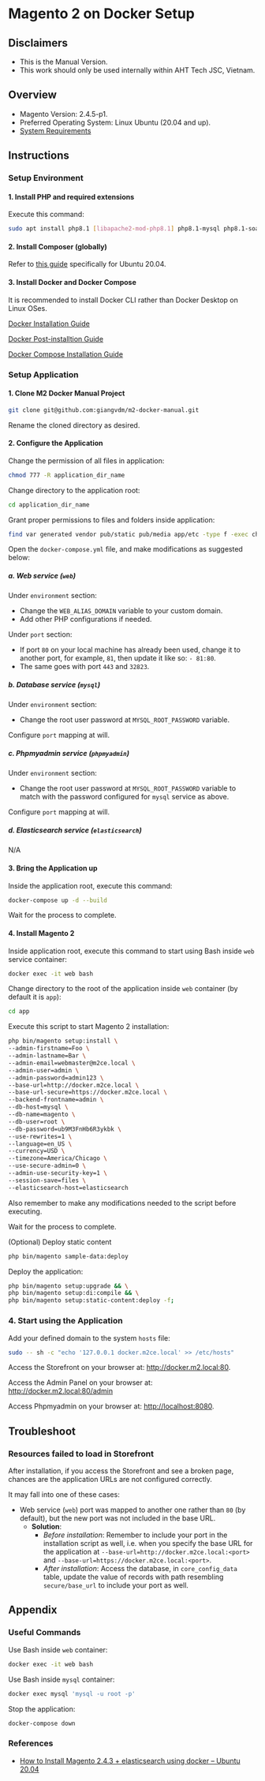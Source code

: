 # Magento 2 on Docker Setup

## Disclaimers

- This is the Manual Version.
- This work should only be used internally within AHT Tech JSC, Vietnam.

## Overview

- Magento Version: 2.4.5-p1.
- Preferred Operating System: Linux Ubuntu (20.04 and up).
- [System Requirements](https://experienceleague.adobe.com/docs/commerce-operations/installation-guide/system-requirements.html)

## Instructions

### Setup Environment

#### 1. Install PHP and required extensions

Execute this command:

```Bash
sudo apt install php8.1 [libapache2-mod-php8.1] php8.1-mysql php8.1-soap php8.1-bcmath php8.1-xml php8.1-mbstring php8.1-gd php8.1-common php8.1-cli php8.1-curl php8.1-intl php8.1-zip zip unzip -y
```

#### 2. Install Composer (globally)

Refer to [this guide](https://www.digitalocean.com/community/tutorials/how-to-install-and-use-composer-on-ubuntu-20-04) specifically for Ubuntu 20.04.

#### 3. Install Docker and Docker Compose

It is recommended to install Docker CLI rather than Docker Desktop on Linux OSes.

[Docker Installation Guide](https://docs.docker.com/engine/install/ubuntu/)

[Docker Post-installtion Guide](https://docs.docker.com/engine/install/linux-postinstall/)

[Docker Compose Installation Guide](https://docs.docker.com/compose/install/linux/#install-using-the-repository)

### Setup Application

#### 1. Clone M2 Docker Manual Project

```Bash
git clone git@github.com:giangvdm/m2-docker-manual.git
```

Rename the cloned directory as desired.

#### 2. Configure the Application

Change the permission of all files in application:

```Bash
chmod 777 -R application_dir_name
```

Change directory to the application root:

```Bash
cd application_dir_name
```

Grant proper permissions to files and folders inside application:

```Bash
find var generated vendor pub/static pub/media app/etc -type f -exec chmod g+w {} + && find var generated vendor pub/static pub/media app/etc -type d -exec chmod g+ws {} + && chown -R www-data:www-data . && chmod u+x bin/magento
```

Open the `docker-compose.yml` file, and make modifications as suggested below:

##### a. Web service (`web`)

Under `environment` section:

- Change the `WEB_ALIAS_DOMAIN` variable to your custom domain.
- Add other PHP configurations if needed.

Under `port` section:

- If port `80` on your local machine has already been used, change it to another port, for example, `81`, then update it like so: `- 81:80`.
- The same goes with port `443` and `32823`.

##### b. Database service (`mysql`)

Under `environment` section:

- Change the root user password at `MYSQL_ROOT_PASSWORD` variable.

Configure `port` mapping at will.

##### c. Phpmyadmin service (`phpmyadmin`)

Under `environment` section:

- Change the root user password at `MYSQL_ROOT_PASSWORD` variable to match with the password configured for `mysql` service as above.

Configure `port` mapping at will.

##### d. Elasticsearch service (`elasticsearch`)

N/A

#### 3. Bring the Application up

Inside the application root, execute this command:

```Bash
docker-compose up -d --build
```

Wait for the process to complete.

#### 4. Install Magento 2

Inside application root, execute this command to start using Bash inside `web` service container:

```Bash
docker exec -it web bash
```

Change directory to the root of the application inside `web` container (by default it is `app`):

```Bash
cd app
```

Execute this script to start Magento 2 installation:

```Bash
php bin/magento setup:install \
--admin-firstname=Foo \
--admin-lastname=Bar \
--admin-email=webmaster@m2ce.local \
--admin-user=admin \
--admin-password=admin123 \
--base-url=http://docker.m2ce.local \
--base-url-secure=https://docker.m2ce.local \
--backend-frontname=admin \
--db-host=mysql \
--db-name=magento \
--db-user=root \
--db-password=ub9M3FnHb6R3ykbk \
--use-rewrites=1 \
--language=en_US \
--currency=USD \
--timezone=America/Chicago \
--use-secure-admin=0 \
--admin-use-security-key=1 \
--session-save=files \
--elasticsearch-host=elasticsearch
```

Also remember to make any modifications needed to the script before executing.

Wait for the process to complete.

(Optional) Deploy static content

```Bash
php bin/magento sample-data:deploy
```

Deploy the application:

```Bash
php bin/magento setup:upgrade && \
php bin/magento setup:di:compile && \
php bin/magento setup:static-content:deploy -f;
```

### 4. Start using the Application

Add your defined domain to the system `hosts` file:

```Bash
sudo -- sh -c "echo '127.0.0.1 docker.m2ce.local' >> /etc/hosts"
```

Access the Storefront on your browser at: <http://docker.m2.local:80>.

Access the Admin Panel on your browser at: <http://docker.m2.local:80/admin>

Access Phpmyadmin on your browser at: <http://localhost:8080>.

## Troubleshoot

### Resources failed to load in Storefront

After installation, if you access the Storefront and see a broken page, chances are the application URLs are not configured correctly.

It may fall into one of these cases:

- Web service (`web`) port was mapped to another one rather than `80` (by default), but the new port was not included in the base URL.
  - **Solution**:
    - *Before installation*: Remember to include your port in the installation script as well, i.e. when you specify the base URL for the application at `--base-url=http://docker.m2ce.local:<port>` and `--base-url=https://docker.m2ce.local:<port>`.
    - *After installation*: Access the database, in `core_config_data` table, update the value of records with path resembling `secure/base_url` to include your port as well.

## Appendix

### Useful Commands

Use Bash inside `web` container:

```Bash
docker exec -it web bash
```

Use Bash inside `mysql` container:

```Bash
docker exec mysql 'mysql -u root -p'
```

Stop the application:

```Bash
docker-compose down
```

### References

- [How to Install Magento 2.4.3 + elasticsearch using docker – Ubuntu 20.04](https://www.vengalavinay.com/how-to-install-magento-2-4-3-elasticsearch-using-docker-ubuntu-20-04/)

